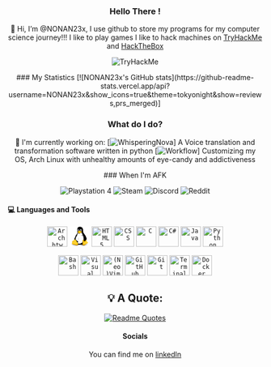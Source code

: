 <div align="center">
  
### Hello There !

👋 Hi, I’m @NONAN23x, I use github to store my programs for my computer science journey!!!
I like to play games 
I like to hack machines on [TryHackMe](https://tryhackme.com/) and [HackTheBox](https://app.hackthebox.com/)

<p>
<img src="https://tryhackme-badges.s3.amazonaws.com/NONAN23x.png" alt="TryHackMe">
</p>

</div>

<div align="center">
### My Statistics
[![NONAN23x's GitHub stats](https://github-readme-stats.vercel.app/api?username=NONAN23x&show_icons=true&theme=tokyonight&show=reviews,prs_merged)]
</div>

<div align="center">
  
### What do I do?

🔭 I'm currently working on:
[![WhisperingNova](https://github.com/NONAN23x/WhisperingNova)] A Voice translation and transformation software written in python
[![Workflow](https://github.com/NONAN23x/dotfiles)] Customizing my OS, Arch Linux with unhealthy amounts of eye-candy and addictiveness

</div>

<div align="center">
### When I'm AFK

<p>
  <img src="https://img.shields.io/badge/Playstation%204-003791?style=for-the-badge&logo=playstation-4&logoColor=white" alt="Playstation 4">
  <img src="https://img.shields.io/badge/steam-%23000000.svg?style=for-the-badge&logo=steam&logoColor=white" alt="Steam">
  <img src="https://img.shields.io/badge/Discord-%235865F2.svg?style=for-the-badge&logo=discord&logoColor=white" alt="Discord">
  <img src="https://img.shields.io/badge/Reddit-FF4500?style=for-the-badge&logo=reddit&logoColor=white" alt="Reddit">
</p>

</div>


#### ‍💻 Languages and Tools

<p align="center">
  <code><img title="Arch btw" height="40" width="40" src="../main/assets/icons/arch.svg"></code>
  <code><img title="Linux" height="40" width="40" src="https://raw.githubusercontent.com/devicons/devicon/master/icons/linux/linux-original.svg"></code>
  <code><img title="HTML5" height="40" width="40" src="../main/assets/icons/html5.svg"></code>
  <code><img title="CSS" height="40" width="40" src="../main/assets/icons/css.svg"></code>
  <code><img title="C" height="40" width="40" src="../main/assets/icons/c.svg"></code>
  <code><img title="C#" height="40" width="40" src="../main/assets/icons/cSharp.svg"></code>
  <code><img title="Java" height="40" width="40" src="../main/assets/icons/java.png"></code>
  <code><img title="Python" height="40" width="40" src="../main/assets/icons/python-original.svg"></code>
</p>

<p align="center">
  <code><img title="Bash" height="40" width="40" src="../main/assets/icons/bash.png"></code>
  <code><img title="Visual Studio Code" height="40" width="40" src="../main/assets/icons/vscode.png"></code>
  <code><img title="(Neo)Vim" height="40" width="40" src="../main/assets/icons/vim.png"></code>
  <code><img title="GitHub" height="40" width="40" src="../main/assets/icons/github.svg"></code>
  <code><img title="Git" height="40" width="40" src="../main/assets/icons/git-original.svg"></code>
  <code><img title="Terminal" height="40" width="40" src="../main/assets/icons/terminal.png"></code>
  <code><img title="Docker" height="40" width="40" src="../main/assets/icons/docker.png"></code>
</p>

<div align="center">
    
## 💡 A Quote:

[![Readme Quotes](https://quotes-github-readme.vercel.app/api?type=horizontal&theme=dark)](https://github.com/piyushsuthar/github-readme-quotes)


#### Socials
You can find me on [linkedIn](https://linkedin.com/in/nonan23x)

</div>
